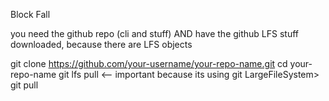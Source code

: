 Block Fall


you need the github repo (cli and stuff) AND have the github LFS stuff downloaded, because there are LFS objects


git clone https://github.com/your-username/your-repo-name.git
cd your-repo-name
git lfs pull <-- important because its using git LargeFileSystem>
git pull
